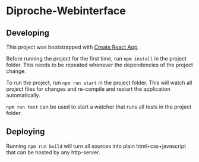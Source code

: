 # Diproche-Webinterface

## Developing

This project was bootstrapped with [Create React App](https://github.com/facebook/create-react-app).

Before running the project for the first time, run `npm install` in the project folder. This needs to be repeated whenever the dependencies of the project change.

To run the project, run `npm run start` in the project folder. This will watch all project files for changes and re-compile and restart the application automatically.

`npm run test` can be used to start a watcher that runs all tests in the project folder.

## Deploying

Running `npm run build` will turn all sources into plain html+css+javascript that can be hosted by any http-server.
